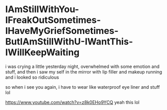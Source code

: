 # IAmStillWithYou-IFreakOutSometimes-IHaveMyGriefSometimes-ButIAmStillWithU-IWantThis-IWillKeepWaiting

i was crying a little yesterday night, overwhelmed with some emotion and stuff, and then i saw my self in the mirror with lip filler and makeup running and i looked so ridiculous

so when i see you again, i have to wear like waterproof eye liner and stuff lol

https://www.youtube.com/watch?v=z8k0EHo9YCQ yeah this lol

